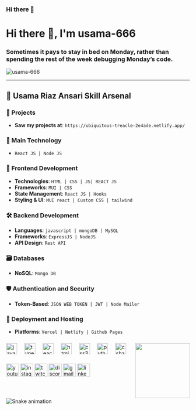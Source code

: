 ### Hi there 👋

<!--
**Usama-Riaz/usama-666** is a ✨ _special_ ✨ repository because its `README.md` (this file) appears on your GitHub profile.

Here are some ideas to get you started:

- 🔭 I’m currently working on ...
- 🌱 I’m currently learning ...
- 👯 I’m looking to collaborate on ...
- 🤔 I’m looking for help with ...
- 💬 Ask me about ...
- 📫 How to reach me: ...
- 😄 Pronouns: ...
- ⚡ Fun fact: ...
-->


<h1 class="text-center text-3xl font-bold mb-4">
  Hi there 👋, I'm usama-666
  <br>
</h1>

<h3 class="text-center">Sometimes it pays to stay in bed on Monday, rather than spending the rest of the week debugging Monday’s code.</h3>

<p class="text-left mt-4"> <img src="https://komarev.com/ghpvc/?username=usama-666&label=Profile%20views&color=0e75b6&style=flat" alt="usama-666" /> </p>

---

<h2 class="text-center mt-8">🚀 Usama Riaz Ansari Skill Arsenal</h2>

### 🚀 Projects
- **Saw my projects at**: `https://ubiquitous-treacle-2e4ade.netlify.app/`

### 🌟 Main Technology
- `React JS | Node JS`

### 🎨 Frontend Development
- **Technologies**: `HTML | CSS | JS| REACT JS`
- **Frameworks**: ` MUI | CSS `
- **State Management**: `React JS | Hooks`
- **Styling & UI**: `MUI react | Custom CSS | tailwind`

### 🛠 Backend Development
- **Languages**: `javascript | mongoDB | MySQL  `
- **Frameworks**: `ExpressJS | NodeJS`
- **API Design**: `Rest API`

### 🗃 Databases
- **NoSQL**: `Mongo DB `

### 🛡 Authentication and Security
- **Token-Based**: `JSON WEB TOKEN | JWT | Node Mailer`

### 🚀 Deployment and Hosting
- **Platforms**: `Vercel | Netlify | Github Pages`


###

<img align="right" height="150" src="https://i.imgflip.com/65efzo.gif"  />

###

<div align="left">
  <img src="https://cdn.jsdelivr.net/gh/devicons/devicon/icons/javascript/javascript-original.svg" height="30" alt="javascript logo"  />
  <img width="12" />
  <img src="https://cdn.jsdelivr.net/gh/devicons/devicon/icons/typescript/typescript-original.svg" height="30" alt="typescript logo"  />
  <img width="12" />
  <img src="https://cdn.jsdelivr.net/gh/devicons/devicon/icons/react/react-original.svg" height="30" alt="react logo"  />
  <img width="12" />
  <img src="https://cdn.jsdelivr.net/gh/devicons/devicon/icons/html5/html5-original.svg" height="30" alt="html5 logo"  />
  <img width="12" />
  <img src="https://cdn.jsdelivr.net/gh/devicons/devicon/icons/css3/css3-original.svg" height="30" alt="css3 logo"  />
  <img width="12" />
  <img src="https://cdn.jsdelivr.net/gh/devicons/devicon/icons/python/python-original.svg" height="30" alt="python logo"  />
  <img width="12" />
  <img src="https://cdn.jsdelivr.net/gh/devicons/devicon/icons/csharp/csharp-original.svg" height="30" alt="csharp logo"  />
</div>

###

<div align="left">
  <img src="https://img.shields.io/static/v1?message=Youtube&logo=youtube&label=&color=FF0000&logoColor=white&labelColor=&style=for-the-badge" height="35" alt="youtube logo"  />
  <img src="https://img.shields.io/static/v1?message=Instagram&logo=instagram&label=&color=E4405F&logoColor=white&labelColor=&style=for-the-badge" height="35" alt="instagram logo"  />
  <img src="https://img.shields.io/static/v1?message=Twitch&logo=twitch&label=&color=9146FF&logoColor=white&labelColor=&style=for-the-badge" height="35" alt="twitch logo"  />
  <img src="https://img.shields.io/static/v1?message=Discord&logo=discord&label=&color=7289DA&logoColor=white&labelColor=&style=for-the-badge" height="35" alt="discord logo"  />
  <img src="https://img.shields.io/static/v1?message=Gmail&logo=gmail&label=&color=D14836&logoColor=white&labelColor=&style=for-the-badge" height="35" alt="gmail logo"  />
  <img src="https://img.shields.io/static/v1?message=LinkedIn&logo=linkedin&label=&color=0077B5&logoColor=white&labelColor=&style=for-the-badge" height="35" alt="linkedin logo"  />
</div>

###

<br clear="both">

<img src="https://raw.githubusercontent.com/maurodesouza/maurodesouza/output/snake.svg" alt="Snake animation" />

###
